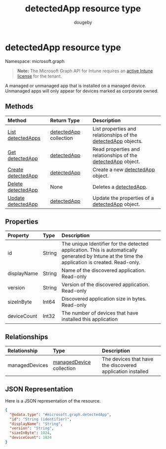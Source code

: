 ﻿---
title: "detectedApp resource type"
description: "A managed or unmanaged app that is installed on a managed device. Unmanaged apps will only appear for devices marked as corporate owned."
author: "dougeby"
localization_priority: Normal
ms.prod: "intune"
doc_type: resourcePageType
---

# detectedApp resource type

Namespace: microsoft.graph

> **Note:** The Microsoft Graph API for Intune requires an [active Intune license](https://go.microsoft.com/fwlink/?linkid=839381) for the tenant.

A managed or unmanaged app that is installed on a managed device. Unmanaged apps will only appear for devices marked as corporate owned.

## Methods

| Method                                                            | Return Type                                                          | Description                                                                                                 |
| :---------------------------------------------------------------- | :------------------------------------------------------------------- | :---------------------------------------------------------------------------------------------------------- |
| [List detectedApps](../api/intune-devices-detectedapp-list.md)    | [detectedApp](../resources/intune-devices-detectedapp.md) collection | List properties and relationships of the [detectedApp](../resources/intune-devices-detectedapp.md) objects. |
| [Get detectedApp](../api/intune-devices-detectedapp-get.md)       | [detectedApp](../resources/intune-devices-detectedapp.md)            | Read properties and relationships of the [detectedApp](../resources/intune-devices-detectedapp.md) object.  |
| [Create detectedApp](../api/intune-devices-detectedapp-create.md) | [detectedApp](../resources/intune-devices-detectedapp.md)            | Create a new [detectedApp](../resources/intune-devices-detectedapp.md) object.                              |
| [Delete detectedApp](../api/intune-devices-detectedapp-delete.md) | None                                                                 | Deletes a [detectedApp](../resources/intune-devices-detectedapp.md).                                        |
| [Update detectedApp](../api/intune-devices-detectedapp-update.md) | [detectedApp](../resources/intune-devices-detectedapp.md)            | Update the properties of a [detectedApp](../resources/intune-devices-detectedapp.md) object.                |

## Properties

| Property    | Type   | Description                                                                                                                                      |
| :---------- | :----- | :----------------------------------------------------------------------------------------------------------------------------------------------- |
| id          | String | The unique Identifier for the detected application. This is automatically generated by Intune at the time the application is created. Read-only. |
| displayName | String | Name of the discovered application. Read-only                                                                                                    |
| version     | String | Version of the discovered application. Read-only                                                                                                 |
| sizeInByte  | Int64  | Discovered application size in bytes. Read-only                                                                                                  |
| deviceCount | Int32  | The number of devices that have installed this application                                                                                       |

## Relationships

| Relationship   | Type                                                                     | Description                                                |
| :------------- | :----------------------------------------------------------------------- | :--------------------------------------------------------- |
| managedDevices | [managedDevice](../resources/intune-devices-manageddevice.md) collection | The devices that have the discovered application installed |

## JSON Representation

Here is a JSON representation of the resource.

<!-- {
  "blockType": "resource",
  "keyProperty": "id",
  "@odata.type": "microsoft.graph.detectedApp"
}
-->

```json
{
  "@odata.type": "#microsoft.graph.detectedApp",
  "id": "String (identifier)",
  "displayName": "String",
  "version": "String",
  "sizeInByte": 1024,
  "deviceCount": 1024
}
```
